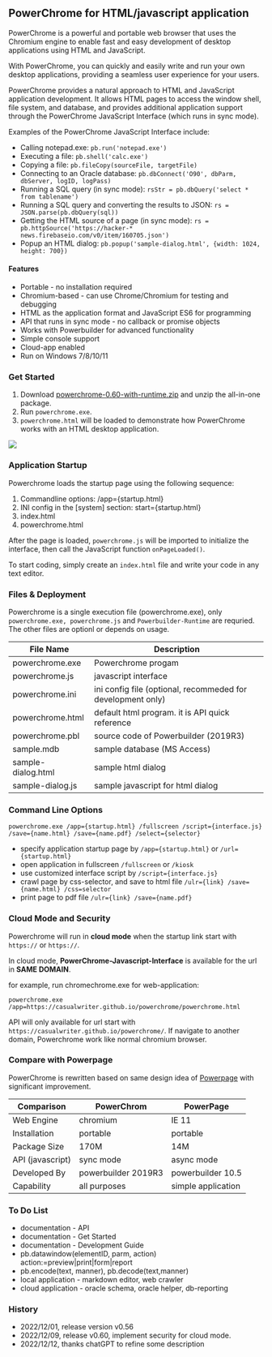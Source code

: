 ## PowerChrome for HTML/javascript application

PowerChrome is a powerful and portable web browser that uses the Chromium engine to enable 
fast and easy development of desktop applications using HTML and JavaScript. 

With PowerChrome, you can quickly and easily write and run your own desktop applications, 
providing a seamless user experience for your users.

PowerChrome provides a natural approach to HTML and JavaScript application development. 
It allows HTML pages to access the window shell, file system, and database, and provides 
additional application support through the PowerChrome JavaScript Interface (which runs in sync mode).

Examples of the PowerChrome JavaScript Interface include:

* Calling notepad.exe: `pb.run('notepad.exe')`
* Executing a file: `pb.shell('calc.exe')`
* Copying a file: `pb.fileCopy(sourceFile, targetFile)`
* Connecting to an Oracle database: `pb.dbConnect('O90', dbParm, dbServer, logID, logPass)`
* Running a SQL query (in sync mode): `rsStr = pb.dbQuery('select * from tablename')`
* Running a SQL query and converting the results to JSON: `rs = JSON.parse(pb.dbQuery(sql))`
* Getting the HTML source of a page (in sync mode): `rs = pb.httpSource('https://hacker-* news.firebaseio.com/v0/item/160705.json')`
* Popup an HTML dialog: `pb.popup('sample-dialog.html', {width: 1024, height: 700})`

#### Features

* Portable - no installation required
* Chromium-based - can use Chrome/Chromium for testing and debugging
* HTML as the application format and JavaScript ES6 for programming
* API that runs in sync mode - no callback or promise objects
* Works with Powerbuilder for advanced functionality
* Simple console support
* Cloud-app enabled
* Run on Windows 7/8/10/11

### Get Started

1. Download [powerchrome-0.60-with-runtime.zip](https://casualwriter.github.io/download/powerchrome-0.60-with-runtime.zip) and unzip the all-in-one package.
2. Run `powerchrome.exe`.
3. `powerchrome.html` will be loaded to demonstrate how PowerChrome works with an HTML desktop application.

![](https://casualwriter.github.io/powerchrome/powerchrome.jpg)


### Application Startup

Powerchrome loads the startup page using the following sequence:

1. Commandline options: /app={startup.html}
1. INI config in the [system] section: start={startup.html}
1. index.html
1. powerchrome.html

After the page is loaded, `powerchrome.js` will be imported to initialize the interface, 
then call the JavaScript function `onPageLoaded()`.

To start coding, simply create an `index.html` file and write your code in any text editor.


### Files & Deployment

Powerchrome is a single execution file (powerchrome.exe), only `powerchrome.exe, powerchrome.js` 
and `Powerbuilder-Runtime` are requried. The other files are optionl or depends on usage.

File Name       | Description
----------------|------------------------
powerchrome.exe | Powerchrome progam 
powerchrome.js  | javascript interface
powerchrome.ini | ini config file (optional, recommeded for development only)
powerchrome.html| default html program. it is API quick reference 
powerchrome.pbl | source code of Powerbuilder (2019R3)
sample.mdb      | sample database (MS Access)
sample-dialog.html | sample html dialog 
sample-dialog.js  | sample javascript for html dialog 


### Command Line Options

``powerchrome.exe /app={startup.html} /fullscreen /script={interface.js} /save={name.html} /save={name.pdf} /select={selector}``    

* specify application startup page by ``/app={startup.html}`` or ``/url={startup.html}``
* open application in fullscreen ``/fullscreen`` or ``/kiosk``
* use customized interface script by ``/script={interface.js}``
* crawl page by css-selector, and save to html file ``/ulr={link} /save={name.html} /css=selector``
* print page to pdf file ``/ulr={link} /save={name.pdf}``


### Cloud Mode and Security

Powerchrome will run in **cloud mode** when the startup link start with `https://` or `https://`. 

In cloud mode, **PowerChrome-Javascript-Interface** is available for the url in **SAME DOMAIN**. 

for example, run chromechrome.exe for web-application:

```
powerchrome.exe /app=https://casualwriter.github.io/powerchrome/powerchrome.html

```

API will only available for url start with ``https://casualwriter.github.io/powerchrome/``.
If navigate to another domain, Powerchrome work like normal chromium browser.


### Compare with Powerpage

PowerChrome is rewritten based on same design idea of [Powerpage](https://github.com/casualwriter/powerpage) 
with significant improvement.

| Comparison       | PowerChrom        | PowerPage
|------------------|-----------------|----------
| Web Engine       | chromium         | IE 11
| Installation     | portable          | portable
| Package Size     | 170M              | 14M
| API (javascript) | sync mode         | async mode
| Developed By     | powerbuilder 2019R3 | powerbuilder 10.5
| Capability       | all purposes        |  simple application


### To Do List

* documentation - API 
* documentation - Get Started
* documentation - Development Guide
* pb.datawindow(elementID, parm, action) action:=preview|print|form|report
* pb.encode(text, manner), pb.decode(text,manner)
* local application - markdown editor, web crawler
* cloud application - oracle schema, oracle helper, db-reporting


### History

* 2022/12/01, release version v0.56
* 2022/12/09, release v0.60, implement security for cloud mode.
* 2022/12/12, thanks chatGPT to refine some description

